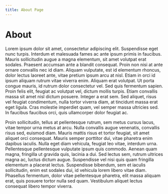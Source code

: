 ```yaml
---
title: About Page
---
```

# About
Lorem ipsum dolor sit amet, consectetur adipiscing elit. Suspendisse eget nunc turpis. Interdum et malesuada fames ac ante ipsum primis in faucibus. Mauris sollicitudin augue a magna elementum, sit amet volutpat erat sodales. Praesent accumsan ante a blandit consequat. Proin non nisi at ante ornare convallis nec id diam. Aliquam vulputate, est id elementum rhoncus, dolor lectus laoreet ante, vitae pretium ipsum arcu at nisl. Etiam in orci id ipsum aliquam rutrum vitae viverra enim. Aliquam erat volutpat. Ut porta congue mauris, id rutrum dolor consectetur vel. Sed quis fermentum sapien. Proin felis elit, feugiat ac volutpat vel, dictum mollis turpis. Etiam convallis massa sit amet nisl dictum posuere. Integer a erat sem. Sed aliquet, risus vel feugiat condimentum, nulla tortor viverra diam, at tincidunt massa erat eget ligula. Cras molestie imperdiet quam, vel semper massa ultricies sed. In faucibus faucibus orci, quis ullamcorper dolor feugiat ac.

Proin sollicitudin, tellus at pellentesque rutrum, sem metus cursus lacus, vitae tempor urna metus at arcu. Nulla convallis augue venenatis, convallis risus sed, euismod diam. Mauris mattis risus et tortor feugiat, sit amet aliquet orci consequat. Mauris semper porttitor dui, vitae pharetra enim dapibus iaculis. Nulla eget diam vehicula, feugiat leo vitae, interdum urna. Pellentesque pellentesque vulputate ipsum quis commodo. Aenean quam magna, fringilla ut gravida quis, lacinia a dui. Sed lectus sem, rutrum ultrices magna ac, luctus dictum augue. Suspendisse vel nisi quis quam fringilla elementum a placerat lectus. Suspendisse bibendum, sem et iaculis sollicitudin, enim est sodales dui, id vehicula lorem libero vitae diam. Phasellus fermentum, dolor vitae pellentesque pharetra, elit massa aliquam erat, quis posuere tortor nulla sed quam. Vestibulum aliquet lectus consequat libero tempor viverra.

